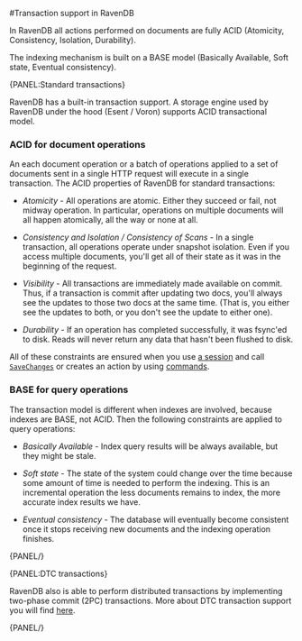 ﻿#Transaction support in RavenDB

In RavenDB all actions performed on documents are fully ACID (Atomicity, Consistency, Isolation, Durability). 

The indexing mechanism is built on a BASE model (Basically Available, Soft state, Eventual consistency).

{PANEL:Standard transactions}

RavenDB has a built-in transaction support. A storage engine used by RavenDB under the hood (Esent / Voron) supports ACID transactional model. 

### ACID for document operations

An each document operation or a batch of operations applied to a set of documents sent in a single HTTP request will execute in a single transaction. The ACID properties of RavenDB for standard transactions:

* _Atomicity_  - All operations are atomic. Either they succeed or fail, not midway operation. In particular, operations on multiple documents will all happen atomically, all the way or none at all.

* _Consistency and Isolation / Consistency of Scans_ - In a single transaction, all operations operate under snapshot isolation. Even if you access multiple documents, you'll get all of their state as it was in the beginning of the request.

* _Visibility_ - All transactions are immediately made available on commit. Thus, if a transaction is commit after updating two docs, you'll always see the updates to those two docs at the same time. (That is, you either see the updates to both, or you don't see the update to either one).

* _Durability_ - If an operation has completed successfully, it was fsync'ed to disk. Reads will never return any data that hasn't been flushed to disk.

All of these constraints are ensured when you use [a session](../session/what-is-a-session-and-how-does-it-work) and call [`SaveChanges`](../session/saving-changes) or creates an action by using [commands](../commands/what-are-commands).

### BASE for query operations

The transaction model is different when indexes are involved, because indexes are BASE, not ACID. Then the following constraints are applied to query operations:

* _Basically Available_ - Index query results will be always available, but they might be stale.

* _Soft state_ - The state of the system could change over the time because some amount of time is needed to perform the indexing. This is an incremental operation the less documents remains to index, the more accurate index results we have.

* _Eventual consistency_ - The database will eventually become consistent once it stops receiving new documents and the indexing operation finishes.

{PANEL/}

{PANEL:DTC transactions}

RavenDB also is able to perform distributed transactions by implementing two-phase commit (2PC) transactions. More about DTC transaction support you will find [here](..//session/transaction-support/dtc-transactions).

{PANEL/}